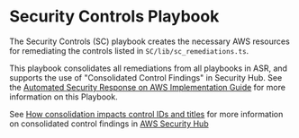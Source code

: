 # Security Controls Playbook

The Security Controls (SC) playbook creates the necessary AWS resources for remediating the controls listed in `SC/lib/sc_remediations.ts`.

This playbook consolidates all remediations from all playbooks in ASR, and supports the use of "Consolidated Control Findings" in Security Hub.
See the [Automated Security Response on AWS Implementation Guide](https://docs.aws.amazon.com/solutions/latest/automated-security-response-on-aws/welcome.html) for more information on this Playbook.

See [How consolidation impacts control IDs and titles](https://docs.aws.amazon.com/securityhub/latest/userguide/asff-changes-consolidation.html#securityhub-findings-format-changes-ids-titles) for more information on consolidated control findings in [AWS Security Hub](https://aws.amazon.com/security-hub)

	 